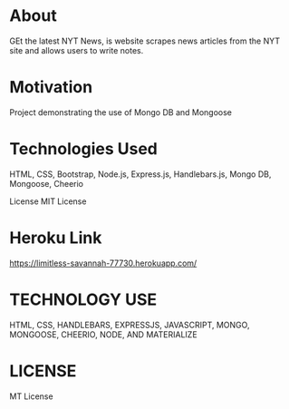 # About
GEt the latest NYT News, is website scrapes news articles from the NYT site and allows users to write notes.

# Motivation
Project demonstrating the use of Mongo DB and Mongoose

# Technologies Used
HTML, CSS, Bootstrap, Node.js, Express.js, Handlebars.js, Mongo DB, Mongoose, Cheerio

License
MIT License
# Heroku Link
https://limitless-savannah-77730.herokuapp.com/

# TECHNOLOGY USE
HTML, CSS, HANDLEBARS, EXPRESSJS, JAVASCRIPT, MONGO, MONGOOSE, CHEERIO, NODE, AND MATERIALIZE

# LICENSE
MT License
 
